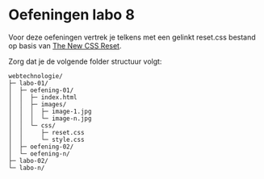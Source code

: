 # Oefeningen labo 8

Voor deze oefeningen vertrek je telkens met een gelinkt reset.css bestand op basis van [The New CSS Reset](https://elad2412.github.io/the-new-css-reset/).

Zorg dat je de volgende folder structuur volgt:

```
webtechnologie/
├─ labo-01/
│  ├─ oefening-01/
│  │  ├─ index.html
│  │  ├─ images/
│  │  │  ├─ image-1.jpg 
│  │  │  └─ image-n.jpg 
│  │  └─ css/
│  │     ├─ reset.css
│  │     └─ style.css
│  ├─ oefening-02/
│  └─ oefening-n/
├─ labo-02/
└─ labo-n/      
```

